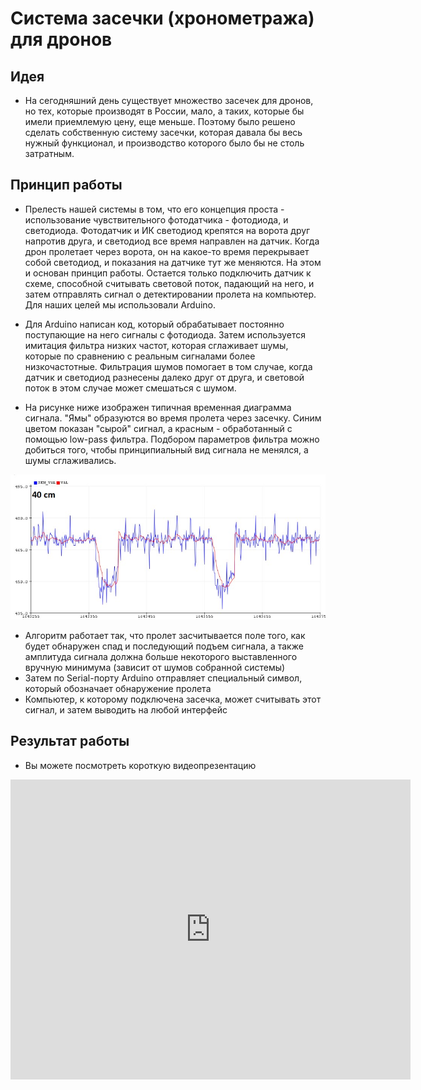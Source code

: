 # Система засечки (хронометража) для дронов

## Идея

- На сегодняшний день существует множество засечек для дронов, но тех, которые производят в России, мало, а таких, которые бы имели приемлемую цену, еще меньше. Поэтому было решено сделать собственную систему засечки, которая давала бы весь нужный функционал, и производство которого было бы не столь затратным.

## Принцип работы

- Прелесть нашей системы в том, что его концепция проста - использование чувствительного фотодатчика - фотодиода, и светодиода. Фотодатчик и ИК светодиод крепятся на ворота друг напротив друга, и светодиод все время направлен на датчик. Когда дрон пролетает через ворота, он на какое-то время перекрывает собой светодиод, и показания на датчике тут же меняются. На этом и основан принцип работы. Остается только подключить датчик к схеме, способной считывать световой поток, падающий на него, и затем отправлять сигнал о детектировании пролета на компьютер. Для наших целей мы использовали Arduino.

- Для Arduino написан код, который обрабатывает постоянно поступающие на него сигналы с фотодиода. Затем используется имитация фильтра низких частот, которая сглаживает шумы, которые по сравнению с реальным сигналами более низкочастотные. Фильтрация шумов помогает в том случае, когда датчик и светодиод разнесены далеко друг от друга, и световой поток в этом случае может смешаться с шумом.

- На рисунке ниже изображен типичная временная диаграмма сигнала. "Ямы" образуются во время пролета через засечку. Синим цветом показан "сырой" сигнал, а красным - обработанный с помощью low-pass фильтра. Подбором параметров фильтра можно добиться того, чтобы принципиальный вид сигнала не менялся, а шумы сглаживались.

![diagram example](../assets/race_timing_sys_copterhack/diagram.jpg)

- Алгоритм работает так, что пролет засчитывается поле того, как будет обнаружен спад и последующий подъем сигнала, а также амплитуда сигнала должна больше некоторого выставленного вручную минимума (зависит от шумов собранной системы)
- Затем по Serial-порту Arduino отправляет специальный символ, который обозначает обнаружение пролета
- Компьютер, к которому подключена засечка, может считывать этот сигнал, и затем выводить на любой интерфейс

## Результат работы

- Вы можете посмотреть короткую видеопрезентацию
<iframe width="640" height="480"src="https://www.youtube.com/embed/MEJdM9arz5c" frameborder="0" ; autoplay; encrypted-media; gyroscope; picture-in-picture"> </iframe>

